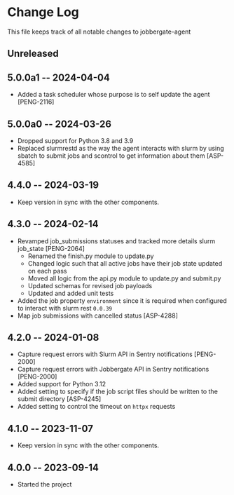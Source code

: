 # Change Log

This file keeps track of all notable changes to jobbergate-agent

## Unreleased


## 5.0.0a1 -- 2024-04-04
- Added a task scheduler whose purpose is to self update the agent [PENG-2116]

## 5.0.0a0 -- 2024-03-26
- Dropped support for Python 3.8 and 3.9
- Replaced slurmrestd as the way the agent interacts with slurm by using sbatch to submit jobs and scontrol to get information about them [ASP-4585]

## 4.4.0 -- 2024-03-19

- Keep version in sync with the other components.

## 4.3.0 -- 2024-02-14

- Revamped job_submissions statuses and tracked more details slurm job_state [PENG-2064]
  - Renamed the finish.py module to update.py
  - Changed logic such that all active jobs have their job state updated on each pass
  - Moved all logic from the api.py module to update.py and submit.py
  - Updated schemas for revised job payloads
  - Updated and added unit tests
- Added the job property `environment` since it is required when configured to interact with slurm rest `0.0.39`
- Map job submissions with cancelled status [ASP-4288]

## 4.2.0 -- 2024-01-08

- Capture request errors with Slurm API in Sentry notifications [PENG-2000]
- Capture request errors with Jobbergate API in Sentry notifications [PENG-2000]
- Added support for Python 3.12
- Added setting to specify if the job script files should be written to the submit directory [ASP-4245]
- Added setting to control the timeout on `httpx` requests

## 4.1.0 -- 2023-11-07

- Keep version in sync with the other components.

## 4.0.0 -- 2023-09-14

- Started the project
